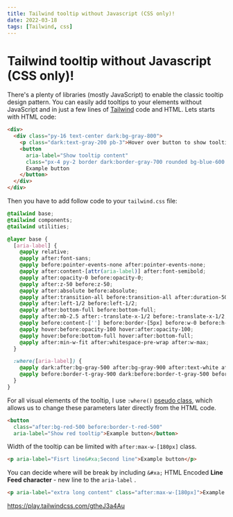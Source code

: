 ```yaml
---
title: Tailwind tooltip without Javascript (CSS only)!
date: 2022-03-18
tags: [Tailwind, css]
---
```


# Tailwind tooltip without Javascript (CSS only)!

There's a plenty of libraries (mostly JavaScript) to enable the classic tooltip design pattern. You can easily add tooltips
to your elements without JavaScript and in just a few lines of [Tailwind](https://tailwindcss.com/) code and HTML.
Lets starts with HTML code:

```html
<div>
  <div class="py-16 text-center dark:bg-gray-800">
    <p class="dark:text-gray-200 pb-3">Hover over button to show tooltip</p>
    <button
      aria-label="Show tooltip content"
      class="px-4 py-2 border dark:border-gray-700 rounded bg-blue-600 text-white font-semibold text-sm shadow">
      Example button
    </button>
  </div>
</div>
```

Then you have to add follow code to your `tailwind.css` file:

```css
@tailwind base;
@tailwind components;
@tailwind utilities;

@layer base {
  [aria-label] {
    @apply relative;
    @apply after:font-sans;
    @apply before:pointer-events-none after:pointer-events-none;
    @apply after:content-[attr(aria-label)] after:font-semibold;
    @apply after:opacity-0 before:opacity-0;
    @apply after:z-50 before:z-50;
    @apply after:absolute before:absolute;
    @apply after:transition-all before:transition-all after:duration-500 before:duration-500;
    @apply after:left-1/2 before:left-1/2;
    @apply after:bottom-full before:bottom-full;
    @apply after:mb-2.5 after:-translate-x-1/2 before:-translate-x-1/2;
    @apply before:content-[''] before:border-[5px] before:w-0 before:h-0;
    @apply hover:before:opacity-100 hover:after:opacity-100;
    @apply hover:before:bottom-full hover:after:bottom-full;
    @apply after:min-w-fit after:whitespace-pre-wrap after:w-max;
  }

  :where([aria-label]) {
    @apply dark:after:bg-gray-500 after:bg-gray-900 after:text-white after:text-sm after:rounded after:py-1 after:px-2;
    @apply before:border-t-gray-900 dark:before:border-t-gray-500 before:border-transparent;
  }
}
```

For all visual elements of the tooltip, I use `:where()` [pseudo class](https://developer.mozilla.org/en-US/docs/Web/CSS/:where), which allows us to change 
these parameters later directly from the HTML code.

```html
<button
  class="after:bg-red-500 before:border-t-red-500"
  aria-label="Show red tooltip">Example button</button>
```

Width of the tooltip can be limited with `after:max-w-[180px]` class.

```html
<p aria-label="Fisrt line&#xa;Second line">Example button</p>
```

You can decide where will be break by including `&#xa;` HTML Encoded **Line Feed character** -
new line to the `aria-label` .

```html
<p aria-label="extra long content" class="after:max-w-[180px]">Example button</p>
```

https://play.tailwindcss.com/gtheJ3a4Au